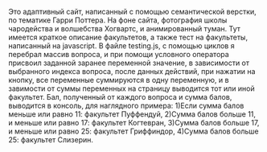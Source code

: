 Это адаптивный сайт, написанный с помощью семантической верстки, по тематике Гарри Поттера. На фоне сайта, фотография школы чародейства и волшебства Хогвартс, и анимированный туман. Тут имеется краткое описание факультетов, а также тест на факультеты, написанный на javascript. В файле testing.js, с помощью циклов я перебрал массив вопроса, и при помощи условного оператора присвоил заданной заранее переменной значение, в зависимости от выбранного индекса вопроса, после данных действий, при нажатии на кнопку, все переменные суммируются в одну переменную, и в завимости от суммы переменных на страницу выводится тот или иной факультет. Бал, полученный от каждого вопроса и сумма балов, выводится в консоль, для наглядного примера:
1)Если сумма балов меньше или равно 11: факультет Пуффендуй,
2)Сумма балов больше 11, и меньше или равно 17: факультет Когтевран,
3)Сумма балов больше 17, и меньше или равно 25: факультет Гриффиндор,
4)Сумма балов больше 25: факультет Слизерин.
